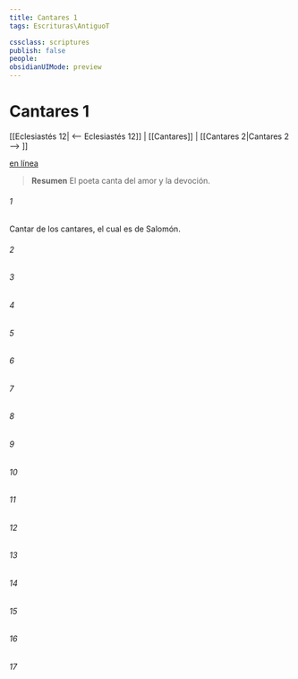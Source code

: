 ```yaml
---
title: Cantares 1
tags: Escrituras\AntiguoT

cssclass: scriptures
publish: false
people:
obsidianUIMode: preview
---
```


# Cantares 1
[[Eclesiastés 12| <-- Eclesiastés 12]] | [[Cantares]] | [[Cantares 2|Cantares 2 --> ]]

[en línea](https://churchofjesuschrist.org/study/scriptures/ot/song/1?lang=spa)

> __Resumen__
El poeta canta del amor y la devoción.

###### 1 
Cantar de los cantares, el cual es de Salomón.

###### 2 


###### 3 


###### 4 


###### 5 


###### 6 


###### 7 


###### 8 


###### 9 


###### 10 


###### 11 


###### 12 


###### 13 


###### 14 


###### 15 


###### 16 


###### 17 


